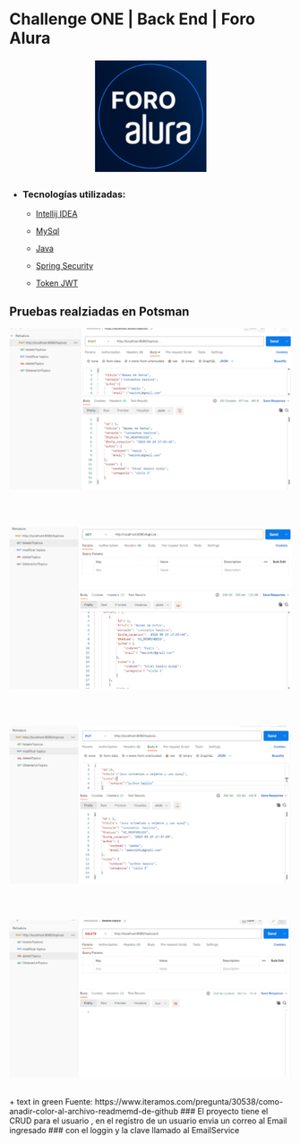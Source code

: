 # Challenge ONE | Back End | Foro Alura 

<p align="center" >
     <img width="200" heigth="200" src="https://github.com/uaggit99/Foro_Reto/blob/main/imagenes/foro.png">
</p>

- ### Tecnologías utilizadas:

  - [Intellij IDEA](https://www.jetbrains.com/idea/)
  - [MySql](https://www.mysql.com/)
  - [Java](https://www.java.com/en/)

  - [Spring Security](https://start.spring.io/)
  - [Token JWT](https://jwt.io/)

## Pruebas realziadas en  Potsman

<p align="center" >
     <img width="600" heigth="400" src="https://github.com/uaggit99/Foro_Reto/blob/main/imagenes/registrotopico.png">
</p></br></br>

<p align="center" >
     <img width="600" heigth="400" src="https://github.com/uaggit99/Foro_Reto/blob/main/imagenes/listadotopicos.png">
</p></br></br>

<p align="center" >
     <img width="600" heigth="400" src="https://github.com/uaggit99/Foro_Reto/blob/main/imagenes/modificadotopico.png">
</p></br></br>

<p align="center" >
     <img width="600" heigth="400" src="https://github.com/uaggit99/Foro_Reto/blob/main/imagenes/deletelogicotopico.png">
</p></br>
+ text in green
Fuente: https://www.iteramos.com/pregunta/30538/como-anadir-color-al-archivo-readmemd-de-github
### El proyecto tiene el CRUD  para el usuario , en el registro de un usuario  envia un correo al Email ingresado
### con el loggin y la clave llamado al EmailService

 
